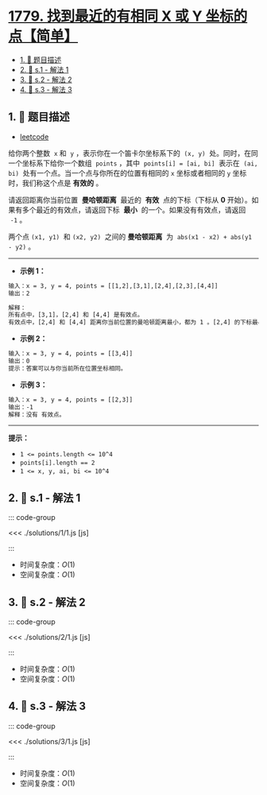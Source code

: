 # [1779. 找到最近的有相同 X 或 Y 坐标的点【简单】](https://github.com/tnotesjs/TNotes.leetcode/tree/main/notes/1779.%20%E6%89%BE%E5%88%B0%E6%9C%80%E8%BF%91%E7%9A%84%E6%9C%89%E7%9B%B8%E5%90%8C%20X%20%E6%88%96%20Y%20%E5%9D%90%E6%A0%87%E7%9A%84%E7%82%B9%E3%80%90%E7%AE%80%E5%8D%95%E3%80%91)

<!-- region:toc -->

- [1. 📝 题目描述](#1--题目描述)
- [2. 🎯 s.1 - 解法 1](#2--s1---解法-1)
- [3. 🎯 s.2 - 解法 2](#3--s2---解法-2)
- [4. 🎯 s.3 - 解法 3](#4--s3---解法-3)

<!-- endregion:toc -->

## 1. 📝 题目描述

- [leetcode](https://leetcode.cn/problems/find-nearest-point-that-has-the-same-x-or-y-coordinate/)

给你两个整数  `x` 和  `y` ，表示你在一个笛卡尔坐标系下的  `(x, y)`  处。同时，在同一个坐标系下给你一个数组  `points` ，其中  `points[i] = [ai, bi]`  表示在  `(ai, bi)`  处有一个点。当一个点与你所在的位置有相同的 `x` 坐标或者相同的 `y` 坐标时，我们称这个点是 **有效的** 。

请返回距离你当前位置  **曼哈顿距离**  最近的  **有效**  点的下标（下标从 **0** 开始）。如果有多个最近的有效点，请返回下标  **最小**  的一个。如果没有有效点，请返回  `-1` 。

两个点 `(x1, y1)`  和 `(x2, y2)`  之间的 **曼哈顿距离**  为  `abs(x1 - x2) + abs(y1 - y2)` 。

---

- **示例 1：**

```txt
输入：x = 3, y = 4, points = [[1,2],[3,1],[2,4],[2,3],[4,4]]
输出：2

解释：
所有点中，[3,1]，[2,4] 和 [4,4] 是有效点。
有效点中，[2,4] 和 [4,4] 距离你当前位置的曼哈顿距离最小，都为 1 。[2,4] 的下标最小，所以返回 2 。
```

- **示例 2：**

```txt
输入：x = 3, y = 4, points = [[3,4]]
输出：0
提示：答案可以与你当前所在位置坐标相同。
```

- **示例 3：**

```txt
输入：x = 3, y = 4, points = [[2,3]]
输出：-1
解释：没有 有效点。
```

---

**提示：**

- `1 <= points.length <= 10^4`
- `points[i].length == 2`
- `1 <= x, y, ai, bi <= 10^4`

## 2. 🎯 s.1 - 解法 1

::: code-group

<<< ./solutions/1/1.js [js]

:::

- 时间复杂度：$O(1)$
- 空间复杂度：$O(1)$

## 3. 🎯 s.2 - 解法 2

::: code-group

<<< ./solutions/2/1.js [js]

:::

- 时间复杂度：$O(1)$
- 空间复杂度：$O(1)$

## 4. 🎯 s.3 - 解法 3

::: code-group

<<< ./solutions/3/1.js [js]

:::

- 时间复杂度：$O(1)$
- 空间复杂度：$O(1)$
